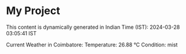 # My Project

This content is dynamically generated in Indian Time (IST): 2024-03-28 03:05:41 IST


Current Weather in Coimbatore:
Temperature: 26.88 °C
Condition: mist
